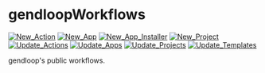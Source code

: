 # gendloopWorkflows

[![New_Action](https://github.com/gendloop/gendloopWorkflows/actions/workflows/New_Action.yml/badge.svg)](https://github.com/gendloop/gendloopWorkflows/actions/workflows/New_Action.yml)
[![New_App](https://github.com/gendloop/gendloopWorkflows/actions/workflows/New_App.yml/badge.svg)](https://github.com/gendloop/gendloopWorkflows/actions/workflows/New_App.yml)
[![New_App_Installer](https://github.com/gendloop/gendloopWorkflows/actions/workflows/New_App_Installer.yml/badge.svg)](https://github.com/gendloop/gendloopWorkflows/actions/workflows/New_App_Installer.yml)
[![New_Project](https://github.com/gendloop/gendloopWorkflows/actions/workflows/New_Project.yml/badge.svg)](https://github.com/gendloop/gendloopWorkflows/actions/workflows/New_Project.yml)
[![Update_Actions](https://github.com/gendloop/gendloopWorkflows/actions/workflows/Update_Actions.yml/badge.svg)](https://github.com/gendloop/gendloopWorkflows/actions/workflows/Update_Actions.yml)
[![Update_Apps](https://github.com/gendloop/gendloopWorkflows/actions/workflows/Update_Apps.yml/badge.svg)](https://github.com/gendloop/gendloopWorkflows/actions/workflows/Update_Apps.yml)
[![Update_Projects](https://github.com/gendloop/gendloopWorkflows/actions/workflows/Update_Projects.yml/badge.svg)](https://github.com/gendloop/gendloopWorkflows/actions/workflows/Update_Projects.yml)
[![Update_Templates](https://github.com/gendloop/gendloopWorkflows/actions/workflows/Update_Templates.yml/badge.svg)](https://github.com/gendloop/gendloopWorkflows/actions/workflows/Update_Templates.yml)

gendloop's public workflows.
